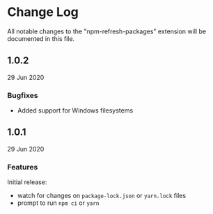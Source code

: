 # Change Log

All notable changes to the "npm-refresh-packages" extension will be documented in this file.

## 1.0.2

29 Jun 2020

### Bugfixes
- Added support for Windows filesystems

## 1.0.1

29 Jun 2020

### Features
Initial release:
- watch for changes on `package-lock.json` or `yarn.lock` files
- prompt to run `npm ci` or `yarn`